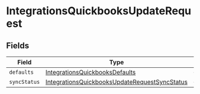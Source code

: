 # IntegrationsQuickbooksUpdateRequest


## Fields

| Field                                                                                                                 | Type                                                                                                                  | Required                                                                                                              | Description                                                                                                           |
| --------------------------------------------------------------------------------------------------------------------- | --------------------------------------------------------------------------------------------------------------------- | --------------------------------------------------------------------------------------------------------------------- | --------------------------------------------------------------------------------------------------------------------- |
| `defaults`                                                                                                            | [IntegrationsQuickbooksDefaults](../../models/shared/integrationsquickbooksdefaults.md)                               | :heavy_minus_sign:                                                                                                    | N/A                                                                                                                   |
| `syncStatus`                                                                                                          | [IntegrationsQuickbooksUpdateRequestSyncStatus](../../models/shared/integrationsquickbooksupdaterequestsyncstatus.md) | :heavy_minus_sign:                                                                                                    | N/A                                                                                                                   |